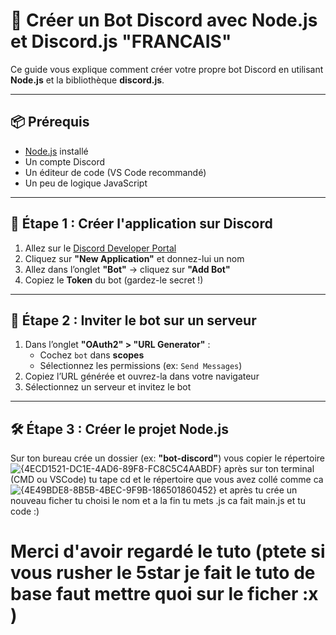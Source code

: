 # 🤖 Créer un Bot Discord avec Node.js et Discord.js "FRANCAIS"

Ce guide vous explique comment créer votre propre bot Discord en utilisant **Node.js** et la bibliothèque **discord.js**.

---

## 📦 Prérequis

- [Node.js](https://nodejs.org/) installé
- Un compte Discord
- Un éditeur de code (VS Code recommandé)
- Un peu de logique JavaScript

---

## 🚀 Étape 1 : Créer l'application sur Discord

1. Allez sur le [Discord Developer Portal](https://discord.com/developers/applications)
2. Cliquez sur **"New Application"** et donnez-lui un nom
3. Allez dans l’onglet **"Bot"** → cliquez sur **"Add Bot"**
4. Copiez le **Token** du bot (gardez-le secret !)

---

## 🔗 Étape 2 : Inviter le bot sur un serveur

1. Dans l’onglet **"OAuth2" > "URL Generator"** :
   - Cochez `bot` dans **scopes**
   - Sélectionnez les permissions (ex: `Send Messages`)
2. Copiez l’URL générée et ouvrez-la dans votre navigateur
3. Sélectionnez un serveur et invitez le bot

---

## 🛠️ Étape 3 : Créer le projet Node.js

Sur ton bureau crée un dossier (ex: **"bot-discord"**)
vous copier le répertoire ![{4ECD1521-DC1E-4AD6-89F8-FC8C5C4AABDF}](https://github.com/user-attachments/assets/74065125-7a39-4d5c-83db-bb29413790c4)
après sur ton terminal (CMD ou VSCode) tu tape cd et le répertoire que vous avez collé comme ca![{4E49BDE8-8B5B-4BEC-9F9B-186501860452}](https://github.com/user-attachments/assets/2a8fffce-f973-4bc2-b70c-e1e65a513d77)
et après tu crée un nouveau ficher tu choisi le nom et a la fin tu mets .js ca fait main.js
et tu code :) 






 # Merci d'avoir regardé le tuto (ptete si vous rusher le 5star je fait le tuto de base faut mettre quoi sur le ficher :x )

